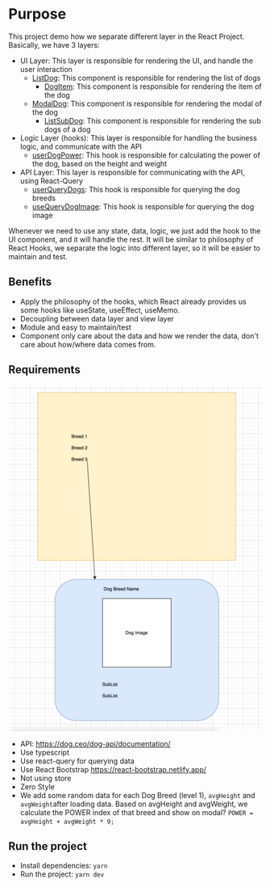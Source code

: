 # Purpose
This project demo how we separate different layer in the React Project. 
Basically, we have 3 layers:

- UI Layer: This layer is responsible for rendering the UI, and handle the user interaction
  - [ListDog](https://github.com/trinhngocdieu/react-design-pattern/blob/main/components/Dog/ListDog/ListDog.tsx): This component is responsible for rendering the list of dogs
    - [DogItem](https://github.com/trinhngocdieu/react-design-pattern/blob/main/components/Dog/ListDog/DogItem.tsx): This component is responsible for rendering the item of the dog
  - [ModalDog](https://github.com/trinhngocdieu/react-design-pattern/blob/main/components/Dog/ModalDog/ModalDog.tsx): This component is responsible for rendering the modal of the dog
    - [ListSubDog](https://github.com/trinhngocdieu/react-design-pattern/blob/main/components/Dog/ModalDog/ListSubDog.tsx): This component is responsible for rendering the sub dogs of a dog 
- Logic Layer (hooks): This layer is responsible for handling the business logic, and communicate with the API
  - [userDogPower](https://github.com/trinhngocdieu/react-design-pattern/blob/main/hooks/dog/useDogPower.ts#L3): This hook is responsible for calculating the power of the dog, based on the height and weight
- API Layer: This layer is responsible for communicating with the API, using React-Query
  - [userQueryDogs](https://github.com/trinhngocdieu/react-design-pattern/blob/main/queries/dog/useQueryDogs.ts): This hook is responsible for querying the dog breeds
  - [useQueryDogImage](https://github.com/trinhngocdieu/react-design-pattern/blob/main/queries/dog/useQueryDogImage.ts): This hook is responsible for querying the dog image

Whenever we need to use any state, data, logic, we just add the hook to the UI component, and it will handle the rest.
It will be similar to philosophy of React Hooks, we separate the logic into different layer, so it will be easier to maintain and test.

## Benefits
- Apply the philosophy of the hooks, which React already provides us some hooks like useState, useEffect, useMemo.
- Decoupling between data layer and view layer
- Module and easy to maintain/test
- Component only care about the data and how we render the data, don't care about how/where data comes from.

## Requirements

![img.png](statics%2Fimg.png)

- API: https://dog.ceo/dog-api/documentation/
- Use typescript
- Use react-query for querying data
- Use React Bootstrap https://react-bootstrap.netlify.app/
- Not using store
- Zero Style
- We add some random data for each Dog Breed (level 1), `avgHeight` and `avgWeight`after loading data.
  Based on avgHeight and avgWeight, we calculate the POWER index of that breed and show on modal?
 ```POWER = avgHeight + avgWeight * 9;```

## Run the project
- Install dependencies: `yarn`
- Run the project: `yarn dev`

